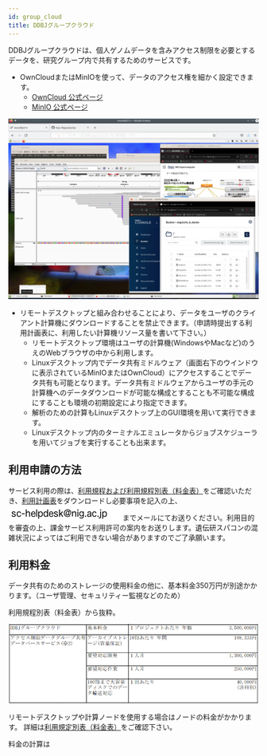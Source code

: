 ```yaml
---
id: group_cloud
title: DDBJグループクラウド
---
```



DDBJグループクラウドは、個人ゲノムデータを含みアクセス制限を必要とするデータを、研究グループ内で共有するためのサービスです。

- OwnCloudまたはMinIOを使って、データのアクセス権を細かく設定できます。
  - [OwnCloud 公式ページ](https://owncloud.com/)
  - [MinIO 公式ページ](https://min.io/)
  
![](group_cloud_fig.png)  
  
- リモートデスクトップと組み合わせることにより、データをユーザのクライアント計算機にダウンロードすることを禁止できます。（申請時提出する利用計画表に、利用したい計算機リソース量を書いて下さい。）
    - リモートデスクトップ環境はユーザの計算機(WindowsやMacなど)のうえのWebブラウザの中から利用します。
    - Linuxデスクトップ内でデータ共有ミドルウェア（画面右下のウインドウに表示されているMinIOまたはOwnCloud）にアクセスすることでデータ共有も可能となります。データ共有ミドルウェアからユーザの手元の計算機へのデータダウンロードが可能な構成とすることも不可能な構成にすることも環境の初期設定により指定できます。
    - 解析のための計算もLinuxデスクトップ上のGUI環境を用いて実行できます。
    - Linuxデスクトップ内のターミナルエミュレータからジョブスケジューラを用いてジョブを実行することも出来ます。



## 利用申請の方法

 サービス利用の際は、[利用規程および利用規程別表（料金表）](/application/use_policy)をご確認いただき、[利用計画表](/application/resource_extension)をダウンロードし必要事項を記入の上、![](sc-helpdesk.png)までメールにてお送りください。利用目的を審査の上、課金サービス利用許可の案内をお送りします。遺伝研スパコンの混雑状況によってはご利用できない場合がありますのでご了承願います。

 
## 利用料金

データ共有のためのストレージの使用料金の他に、基本料金350万円が別途かかります。（ユーザ管理、セキュリティー監視などのため）


利用規程別表（料金表）から抜粋。


![](ddbj_group_cloud_price_table.png)


リモートデスクトップや計算ノードを使用する場合はノードの料金がかかります。
詳細は[利用規定別表（料金表）](/application/use_policy)をご確認下さい。


料金の計算は



 
